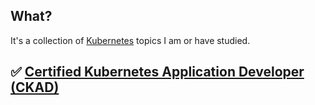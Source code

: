 ## What?
It's a collection of [Kubernetes](https://kubernetes.io/) topics I am or have studied.

## :white_check_mark: [Certified Kubernetes Application Developer (CKAD)](./certified-kubernetes-application-developer/index.md)
